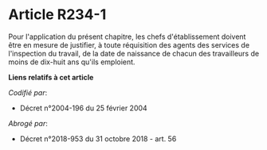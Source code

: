 # Article R234-1

Pour l'application du présent chapitre, les chefs d'établissement doivent être en mesure de justifier, à toute réquisition
des agents des services de l'inspection du travail, de la date de naissance de chacun des travailleurs de moins de dix-huit
ans qu'ils emploient.

**Liens relatifs à cet article**

_Codifié par_:

  - Décret n°2004-196 du 25 février 2004

_Abrogé par_:

  - Décret n°2018-953 du 31 octobre 2018 - art. 56
